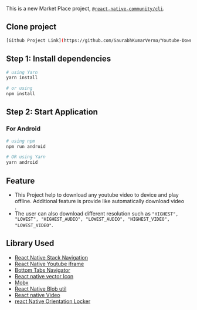 This is a new Market Place project, [`@react-native-community/cli`](https://github.com/react-native-community/cli).

## Clone project

```bash
[Github Project Link](https://github.com/SaurabhKumarVerma/Youtube-Downloader)
```

## Step 1: Install dependencies

```bash
# using Yarn
yarn install

# or using
npm install

```

## Step 2: Start Application

### For Android

```bash
# using npm
npm run android

# OR using Yarn
yarn android
```

## Feature

- This Project help to download any youtube video to device and play offline. Additional feature is provide like automatically download video<br>.
- The user can also download different resolution such as `"HIGHEST", "LOWEST", "HIGHEST_AUDIO", "LOWEST_AUDIO", "HIGHEST_VIDEO", "LOWEST_VIDEO"`.

## Library Used

- [React Native Stack Navigation](https://reactnavigation.org/docs/native-stack-navigator)
- [React Native Youtube iframe](https://www.npmjs.com/package/react-native-youtube-iframe)
- [Bottom Tabs Navigator](https://reactnavigation.org/docs/bottom-tab-navigator)
- [React native vector Icon](https://www.npmjs.com/package/react-native-vector-icons)
- [Mobx](https://mobx.js.org/README.html)
- [React Native Blob util](https://www.npmjs.com/package/react-native-blob-util)
- [React native Video](https://www.npmjs.com/package/react-native-video)
- [react Native Orientation Locker](https://www.npmjs.com/package/react-native-orientation-locker)
